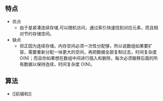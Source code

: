 ## 特点

- 优点
	- 由于是紧凑连续存储,可以随机访问，通过索引快速找到对应元素，而且相对节约存储空间。
- 缺点
	- 但正因为连续存储，内存空间必须一次性分配够，所以说数组如果要扩容，需要重新分配一块更大的空间，再把数据全部复制过去，时间复杂度 O(N)；而且你如果想在数组中间进行插入和删除，每次必须搬移后面的所有数据以保持连续，时间复杂度 O(N)。

## 算法

- [[前缀和]]
